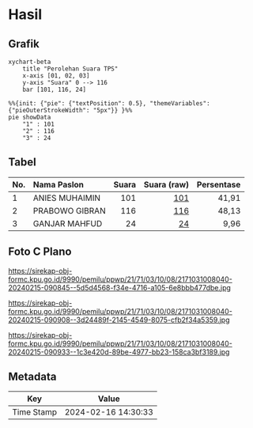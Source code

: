 # Hasil

## Grafik

```mermaid
xychart-beta
    title "Perolehan Suara TPS"
    x-axis [01, 02, 03]
    y-axis "Suara" 0 --> 116
    bar [101, 116, 24]
```

```mermaid
%%{init: {"pie": {"textPosition": 0.5}, "themeVariables": {"pieOuterStrokeWidth": "5px"}} }%%
pie showData
    "1" : 101
    "2" : 116
    "3" : 24
```

## Tabel

| No. | Nama Paslon    | Suara | Suara (raw) | Persentase |
|:--- |:-------------- | -----:| -----------:| ----------:|
| 1   | ANIES MUHAIMIN | 101   | [101][p-1]  | 41,91      |
| 2   | PRABOWO GIBRAN | 116   | [116][p-2]  | 48,13      |
| 3   | GANJAR MAHFUD  | 24    | [24][p-3]   | 9,96       |


[p-1]: https://github.com/gigit-pemilu/pemilu-2024-21-kepulauan-riau/blob/main/pilpres/hitung-suara/sub/21-kepulauan-riau/sub/71-kota-batam/sub/03-sekupang/sub/1008-patam-lestari/sub/040-tps/sub/paslon-1.txt
[p-2]: https://github.com/gigit-pemilu/pemilu-2024-21-kepulauan-riau/blob/main/pilpres/hitung-suara/sub/21-kepulauan-riau/sub/71-kota-batam/sub/03-sekupang/sub/1008-patam-lestari/sub/040-tps/sub/paslon-2.txt
[p-3]: https://github.com/gigit-pemilu/pemilu-2024-21-kepulauan-riau/blob/main/pilpres/hitung-suara/sub/21-kepulauan-riau/sub/71-kota-batam/sub/03-sekupang/sub/1008-patam-lestari/sub/040-tps/sub/paslon-3.txt

## Foto C Plano

https://sirekap-obj-formc.kpu.go.id/9990/pemilu/ppwp/21/71/03/10/08/2171031008040-20240215-090845--5d5d4568-f34e-4716-a105-6e8bbb477dbe.jpg

https://sirekap-obj-formc.kpu.go.id/9990/pemilu/ppwp/21/71/03/10/08/2171031008040-20240215-090908--3d24489f-2145-4549-8075-cfb2f34a5359.jpg

https://sirekap-obj-formc.kpu.go.id/9990/pemilu/ppwp/21/71/03/10/08/2171031008040-20240215-090933--1c3e420d-89be-4977-bb23-158ca3bf3189.jpg


## Metadata

| Key        | Value               |
| ---------- | ------------------- |
| Time Stamp | 2024-02-16 14:30:33 |



